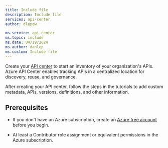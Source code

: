 ```yaml
---
title: Include file
description: Include file
services: api-center
author: dlepow

ms.service: api-center
ms.topic: include
ms.date: 04/19/2024
ms.author: danlep
ms.custom: Include file
---
```


Create your [API center](../overview.md) to start an inventory of your organization's APIs. Azure API Center enables tracking APIs in a centralized location for discovery, reuse, and governance.

After creating your API center, follow the steps in the tutorials to add custom metadata, APIs, versions, definitions, and other information.

## Prerequisites

* If you don't have an Azure subscription, create an [Azure free account](https://azure.microsoft.com/free/?WT.mc_id=A261C142F) before you begin.

* At least a Contributor role assignment or equivalent permissions in the Azure subscription. 